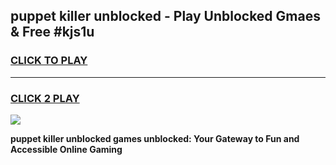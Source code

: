 
## puppet killer unblocked - Play Unblocked Gmaes & Free #kjs1u
<h3>
<a href="https://news.freeplayer.one?title=puppet_killer_unblocked&ref=24F">CLICK TO PLAY</a></h3>
<hr>

<h3>
<a href="https://news.freeplayer.one?title=puppet_killer_unblocked&ref=24F">CLICK 2 PLAY</a>
  
</h3>

<a href="https://news.freeplayer.one?title=puppet_killer_unblocked&ref=24F/"><img src="https://clearcache.store/games.png"></a>


**puppet killer unblocked games unblocked: Your Gateway to Fun and Accessible Online Gaming**
